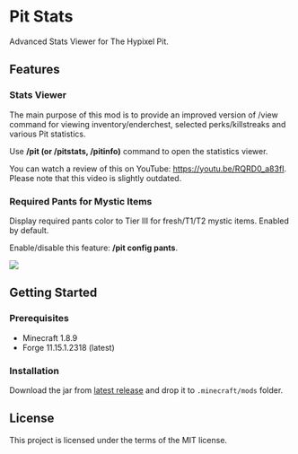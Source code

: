 # Pit Stats

Advanced Stats Viewer for The Hypixel Pit.

## Features

### Stats Viewer

The main purpose of this mod is to provide an improved version of /view command for viewing inventory/enderchest, selected perks/killstreaks and various Pit statistics.

Use **/pit <name> (or /pitstats, /pitinfo)** command to open the statistics viewer.

You can watch a review of this on YouTube: https://youtu.be/RQRD0_a83fI. Please note that this video is slightly outdated.

### Required Pants for Mystic Items

Display required pants color to Tier III for fresh/T1/T2 mystic items. Enabled by default.

Enable/disable this feature: **/pit config pants**.

![](https://media.discordapp.net/attachments/731504203591319553/819647045153456178/unknown.png)

## Getting Started

### Prerequisites

* Minecraft 1.8.9
* Forge 11.15.1.2318 (latest)

### Installation

Download the jar from [latest release](https://github.com/mdashlw/pit-stats/releases/latest) and drop it to `.minecraft/mods` folder.

## License

This project is licensed under the terms of the MIT license.
